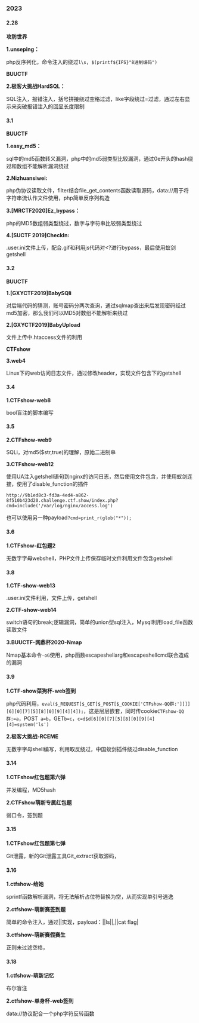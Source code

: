 ### 2023

#### 2.28

**攻防世界**

**1.unseping：**

php反序列化，命令注入的绕过`l\s`，`$(printf${IFS}"8进制编码")`

**BUUCTF**

**2.极客大挑战HardSQL：**

SQL注入，报错注入，括号拼接绕过空格过滤，like字段绕过=过滤，通过左右显示来突破报错注入的回显长度限制

#### 3.1

**BUUCTF**

**1.easy_md5：**

sql中的md5函数转义漏洞，php中的md5弱类型比较漏洞，通过0e开头的hash绕过和数组不能解析漏洞绕过

**2.Nizhuansiwei:**

php伪协议读取文件，filter结合file_get_contents函数读取源码，data://用于将字符串流认作文件使用，php简单反序列构造

**3.[MRCTF2020]Ez_bypass：**

php的MD5数组弱类型绕过，数字与字符串比较弱类型绕过

**4.[SUCTF 2019]CheckIn:**

.user.ini文件上传，配合.gif和利用js代码对<?进行bypass，最后使用蚁剑getshell

#### 3.2

**BUUCTF**

**1.[GXYCTF2019]BabySQli**

对后端代码的猜测，账号密码分两次查询，通过sqlmap查出来后发现密码经过md5加密，那么我们可以MD5对数组不能解析来绕过

**2.[GXYCTF2019]BabyUpload**

文件上传中.htaccess文件的利用

**CTFshow**

**3.web4**

Linux下的web访问日志文件，通过修改header，实现文件包含下的getshell

#### 3.4

**1.CTFshow-web8**

bool盲注的脚本编写

#### 3.5

**2.CTFshow-web9**

SQLi，对md5($str,true)的理解，原始二进制串

**3.CTFshow-web12**

使用UA注入getshell语句到nginx的访问日志，然后使用文件包含，并使用蚁剑连接，使用了disable_function的插件

```url
http://9b1ed8c3-fd3a-4ed4-a862-8f510b423d20.challenge.ctf.show/index.php?cmd=include('/var/log/nginx/access.log')
```

也可以使用另一种payload`?cmd=print_r(glob("*"));`

#### 3.6

**1.CTFshow-红包题2**

无数字字母webshell，PHP文件上传保存临时文件利用文件包含getshell

#### 3.8

**1.CTF-show-web13**

.user.ini文件利用，文件上传，getshell

**2.CTF-show-web14**

switch语句的break;逻辑漏洞，简单的union型sql注入，Mysql利用load_file函数读取文件

**3.BUUCTF-网鼎杯2020-Nmap**

Nmap基本命令`-oG`使用，php函数escapeshellarg和escapeshellcmd联合造成的漏洞

#### 3.9

**1.CTF-show菜狗杯-web签到**

php代码利用，`eval($_REQUEST[$_GET[$_POST[$_COOKIE['CTFshow-QQ群:']]]][6][0][7][5][8][0][9][4][4]);`，这是层层嵌套，同时传cookie`CTFshow-QQ群:=a`，POST` a=b`，GET`b=c`，`c=d$d[6][0][7][5][8][0][9][4][4]=system('ls')`

**2.极客大挑战-RCEME**

无数字字母shell编写，利用取反绕过，中国蚁剑插件绕过disable_function

#### 3.14

**1.CTFshow红包题第六弹**

并发编程，MD5hash

**2.CTFshow萌新专属红包题**

弱口令，签到题

#### 3.15

**1.CTFshow红包题第七弹**

Git泄露，新的Git泄露工具Git_extract获取源码，

#### 3.16

**1.ctfshow-给她**

sprintf函数解析漏洞，将无法解析占位符替换为空，从而实现单引号逃逸

**2.ctfshow-萌新赛签到题**

简单的命令注入，通过||实现，payload：||ls||,||cat flag|

**3.ctfshow-萌新赛假赛生**

正则未过滤空格，

#### 3.18

**1.ctfshow-萌新记忆**

布尔盲注

**2.ctfshow-单身杯-web签到**

data://协议配合一个php字符反转函数

